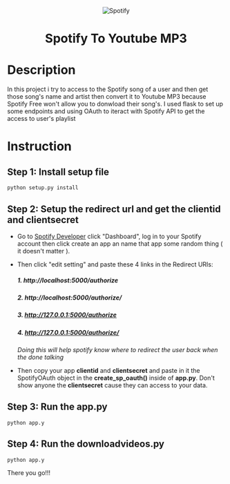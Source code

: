 <p align ='center'>
<img src="https://user-images.githubusercontent.com/79885974/184529420-5ff3bd42-7c43-4399-87f6-4d832c1c5b26.jpg" alt="Spotify">
</p>
<h1 align = "center" >Spotify To Youtube MP3 <h1/>
  
# Description
In this project i try to access to the Spotify song of a user and then get those song's name and artist then convert it to Youtube MP3 because Spotify Free won't allow you to donwload their song's. I used flask to set up some endpoints and using OAuth to iteract with Spotify API to get the access to user's playlist

# Instruction
## Step 1: Install setup file
```
python setup.py install
```
## Step 2: Setup the redirect url and get the clientid and clientsecret
   * Go to [Spotify Developer](https://developer.spotify.com/) click "Dashboard", log in to your Spotify account then click create an app an name that app some random thing ( it doesn't matter ).
   * Then click "edit setting" and paste these 4 links in the Redirect URIs: 
            <h5>1. http://localhost:5000/authorize</h5>
            <h5>2. http://localhost:5000/authorize/</h5>
            <h5>3. http://127.0.0.1:5000/authorize</h5>
            <h5>4. http://127.0.0.1:5000/authorize/</h5>
  *Doing this will help spotify know where to redirect the user back when the done talking*
  
  * Then copy your app **clientid** and **clientsecret** and paste in it the SpotifyOAuth object in the **create_sp_oauth()** inside of **app.py**. Don't show anyone the **clientsecret** cause they can access to your data.
## Step 3: Run the app.py
 ```
python app.y
```
## Step 4: Run the downloadvideos.py 
```
python app.y
```
  
There you go!!!

